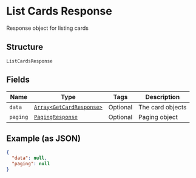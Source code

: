 
# List Cards Response

Response object for listing cards

## Structure

`ListCardsResponse`

## Fields

| Name | Type | Tags | Description |
|  --- | --- | --- | --- |
| `data` | [`Array<GetCardResponse>`](../../doc/models/get-card-response.md) | Optional | The card objects |
| `paging` | [`PagingResponse`](../../doc/models/paging-response.md) | Optional | Paging object |

## Example (as JSON)

```json
{
  "data": null,
  "paging": null
}
```

